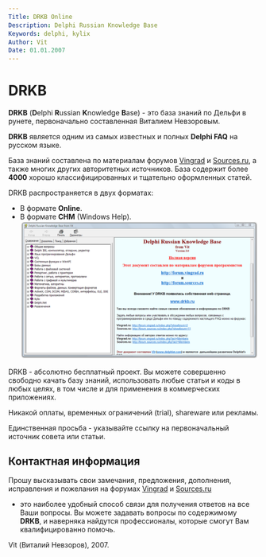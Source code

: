```yaml
---
Title: DRKB Online
Description: Delphi Russian Knowledge Base
Keywords: delphi, kylix
Author: Vit
Date: 01.01.2007
---
```


DRKB
====

**DRKB** (**D**elphi **R**ussian **K**nowledge **B**ase) - это
база знаний по Дельфи в рунете,
первоначально составленная Виталием Невзоровым.

**DRKB** является одним из самых известных и полных **Delphi FAQ** на
русском языке.

База знаний составлена по материалам форумов
[Vingrad](https://forum.vingrad.ru/ "Перейти на форумы Vingrad") и
[Sources.ru](https://forum.sources.ru/ "Перейти на форумы Исходников"),
а также многих других авторитетных источников. База содержит более
**4000** хорошо классифицированных и тщательно оформленных статей.

DRKB распространяется в двух форматах:

- В формате **Online**.
- В формате **CHM** (Windows Help).
  ![скриншот](/about/screen5.png "Скриншот #5: DRKB, CHM-формат")

DRKB - абсолютно бесплатный проект. Вы можете совершенно свободно
качать базу знаний, использовать любые статьи и коды в любых целях, в
том числе и для применения в коммерческих приложениях.

Никакой оплаты, временных ограничений (trial), shareware или рекламы.

Единственная просьба - указывайте ссылку на первоначальный источник
совета или статьи.


Контактная информация
---------------------

Прошу высказывать свои замечания, предложения, дополнения, исправления
и пожелания на форумах
[Vingrad](https://forum.vingrad.ru/ "Перейти на форумы Vingrad") и
[Sources.ru](https://forum.sources.ru/ "Перейти на форумы Исходников")
- это наиболее удобный способ связи для получения ответов на все Ваши
вопросы. Вы можете задавать вопросы по содержимому **DRKB**, и наверняка
найдутся профессионалы, которые смогут Вам квалифицированно помочь.

Vit (Виталий Невзоров), 2007.
